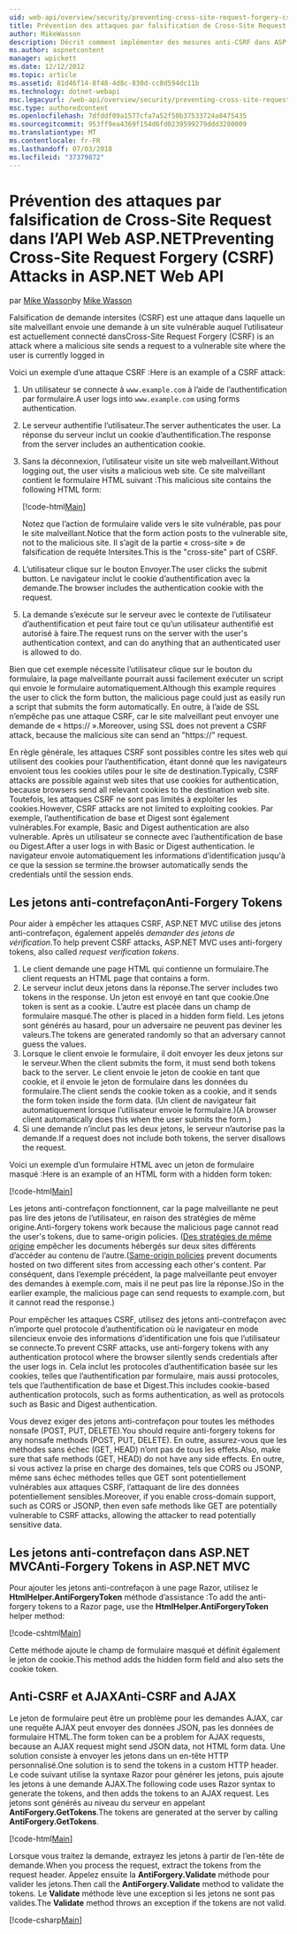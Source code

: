 ```yaml
---
uid: web-api/overview/security/preventing-cross-site-request-forgery-csrf-attacks
title: Prévention des attaques par falsification de Cross-Site Request dans l’API Web ASP.NET | Microsoft Docs
author: MikeWasson
description: Décrit comment implémenter des mesures anti-CSRF dans ASP.NET Web API et l’attaque de falsification de requête intersites.
ms.author: aspnetcontent
manager: wpickett
ms.date: 12/12/2012
ms.topic: article
ms.assetid: 81d46f14-8f48-4d8c-830d-cc8d594dc11b
ms.technology: dotnet-webapi
msc.legacyurl: /web-api/overview/security/preventing-cross-site-request-forgery-csrf-attacks
msc.type: authoredcontent
ms.openlocfilehash: 7dfddf09a1577cfa7a52f58b37533724a8475435
ms.sourcegitcommit: 953ff9ea4369f154d6fd0239599279ddd3280009
ms.translationtype: MT
ms.contentlocale: fr-FR
ms.lasthandoff: 07/03/2018
ms.locfileid: "37379872"
---
```

<a name="preventing-cross-site-request-forgery-csrf-attacks-in-aspnet-web-api"></a><span data-ttu-id="b08ce-103">Prévention des attaques par falsification de Cross-Site Request dans l’API Web ASP.NET</span><span class="sxs-lookup"><span data-stu-id="b08ce-103">Preventing Cross-Site Request Forgery (CSRF) Attacks in ASP.NET Web API</span></span>
====================
<span data-ttu-id="b08ce-104">par [Mike Wasson](https://github.com/MikeWasson)</span><span class="sxs-lookup"><span data-stu-id="b08ce-104">by [Mike Wasson](https://github.com/MikeWasson)</span></span>

<span data-ttu-id="b08ce-105">Falsification de demande intersites (CSRF) est une attaque dans laquelle un site malveillant envoie une demande à un site vulnérable auquel l’utilisateur est actuellement connecté dans</span><span class="sxs-lookup"><span data-stu-id="b08ce-105">Cross-Site Request Forgery (CSRF) is an attack where a malicious site sends a request to a vulnerable site where the user is currently logged in</span></span>

<span data-ttu-id="b08ce-106">Voici un exemple d’une attaque CSRF :</span><span class="sxs-lookup"><span data-stu-id="b08ce-106">Here is an example of a CSRF attack:</span></span>

1. <span data-ttu-id="b08ce-107">Un utilisateur se connecte à `www.example.com` à l’aide de l’authentification par formulaire.</span><span class="sxs-lookup"><span data-stu-id="b08ce-107">A user logs into `www.example.com` using forms authentication.</span></span>
2. <span data-ttu-id="b08ce-108">Le serveur authentifie l’utilisateur.</span><span class="sxs-lookup"><span data-stu-id="b08ce-108">The server authenticates the user.</span></span> <span data-ttu-id="b08ce-109">La réponse du serveur inclut un cookie d’authentification.</span><span class="sxs-lookup"><span data-stu-id="b08ce-109">The response from the server includes an authentication cookie.</span></span>
3. <span data-ttu-id="b08ce-110">Sans la déconnexion, l’utilisateur visite un site web malveillant.</span><span class="sxs-lookup"><span data-stu-id="b08ce-110">Without logging out, the user visits a malicious web site.</span></span> <span data-ttu-id="b08ce-111">Ce site malveillant contient le formulaire HTML suivant :</span><span class="sxs-lookup"><span data-stu-id="b08ce-111">This malicious site contains the following HTML form:</span></span> 

    [!code-html[Main](preventing-cross-site-request-forgery-csrf-attacks/samples/sample1.html)]

    <span data-ttu-id="b08ce-112">Notez que l’action de formulaire valide vers le site vulnérable, pas pour le site malveillant.</span><span class="sxs-lookup"><span data-stu-id="b08ce-112">Notice that the form action posts to the vulnerable site, not to the malicious site.</span></span> <span data-ttu-id="b08ce-113">Il s’agit de la partie « cross-site » de falsification de requête Intersites.</span><span class="sxs-lookup"><span data-stu-id="b08ce-113">This is the "cross-site" part of CSRF.</span></span>
4. <span data-ttu-id="b08ce-114">L’utilisateur clique sur le bouton Envoyer.</span><span class="sxs-lookup"><span data-stu-id="b08ce-114">The user clicks the submit button.</span></span> <span data-ttu-id="b08ce-115">Le navigateur inclut le cookie d’authentification avec la demande.</span><span class="sxs-lookup"><span data-stu-id="b08ce-115">The browser includes the authentication cookie with the request.</span></span>
5. <span data-ttu-id="b08ce-116">La demande s’exécute sur le serveur avec le contexte de l’utilisateur d’authentification et peut faire tout ce qu’un utilisateur authentifié est autorisé à faire.</span><span class="sxs-lookup"><span data-stu-id="b08ce-116">The request runs on the server with the user's authentication context, and can do anything that an authenticated user is allowed to do.</span></span>

<span data-ttu-id="b08ce-117">Bien que cet exemple nécessite l’utilisateur clique sur le bouton du formulaire, la page malveillante pourrait aussi facilement exécuter un script qui envoie le formulaire automatiquement.</span><span class="sxs-lookup"><span data-stu-id="b08ce-117">Although this example requires the user to click the form button, the malicious page could just as easily run a script that submits the form automatically.</span></span> <span data-ttu-id="b08ce-118">En outre, à l’aide de SSL n’empêche pas une attaque CSRF, car le site malveillant peut envoyer une demande de « https:// ».</span><span class="sxs-lookup"><span data-stu-id="b08ce-118">Moreover, using SSL does not prevent a CSRF attack, because the malicious site can send an "https://" request.</span></span>

<span data-ttu-id="b08ce-119">En règle générale, les attaques CSRF sont possibles contre les sites web qui utilisent des cookies pour l’authentification, étant donné que les navigateurs envoient tous les cookies utiles pour le site de destination.</span><span class="sxs-lookup"><span data-stu-id="b08ce-119">Typically, CSRF attacks are possible against web sites that use cookies for authentication, because browsers send all relevant cookies to the destination web site.</span></span> <span data-ttu-id="b08ce-120">Toutefois, les attaques CSRF ne sont pas limités à exploiter les cookies.</span><span class="sxs-lookup"><span data-stu-id="b08ce-120">However, CSRF attacks are not limited to exploiting cookies.</span></span> <span data-ttu-id="b08ce-121">Par exemple, l’authentification de base et Digest sont également vulnérables.</span><span class="sxs-lookup"><span data-stu-id="b08ce-121">For example, Basic and Digest authentication are also vulnerable.</span></span> <span data-ttu-id="b08ce-122">Après un utilisateur se connecte avec l’authentification de base ou Digest.</span><span class="sxs-lookup"><span data-stu-id="b08ce-122">After a user logs in with Basic or Digest authentication.</span></span> <span data-ttu-id="b08ce-123">le navigateur envoie automatiquement les informations d’identification jusqu'à ce que la session se termine.</span><span class="sxs-lookup"><span data-stu-id="b08ce-123">the browser automatically sends the credentials until the session ends.</span></span>

## <a name="anti-forgery-tokens"></a><span data-ttu-id="b08ce-124">Les jetons anti-contrefaçon</span><span class="sxs-lookup"><span data-stu-id="b08ce-124">Anti-Forgery Tokens</span></span>

<span data-ttu-id="b08ce-125">Pour aider à empêcher les attaques CSRF, ASP.NET MVC utilise des jetons anti-contrefaçon, également appelés *demander des jetons de vérification*.</span><span class="sxs-lookup"><span data-stu-id="b08ce-125">To help prevent CSRF attacks, ASP.NET MVC uses anti-forgery tokens, also called *request verification tokens*.</span></span>

1. <span data-ttu-id="b08ce-126">Le client demande une page HTML qui contienne un formulaire.</span><span class="sxs-lookup"><span data-stu-id="b08ce-126">The client requests an HTML page that contains a form.</span></span>
2. <span data-ttu-id="b08ce-127">Le serveur inclut deux jetons dans la réponse.</span><span class="sxs-lookup"><span data-stu-id="b08ce-127">The server includes two tokens in the response.</span></span> <span data-ttu-id="b08ce-128">Un jeton est envoyé en tant que cookie.</span><span class="sxs-lookup"><span data-stu-id="b08ce-128">One token is sent as a cookie.</span></span> <span data-ttu-id="b08ce-129">L’autre est placée dans un champ de formulaire masqué.</span><span class="sxs-lookup"><span data-stu-id="b08ce-129">The other is placed in a hidden form field.</span></span> <span data-ttu-id="b08ce-130">Les jetons sont générés au hasard, pour un adversaire ne peuvent pas deviner les valeurs.</span><span class="sxs-lookup"><span data-stu-id="b08ce-130">The tokens are generated randomly so that an adversary cannot guess the values.</span></span>
3. <span data-ttu-id="b08ce-131">Lorsque le client envoie le formulaire, il doit envoyer les deux jetons sur le serveur.</span><span class="sxs-lookup"><span data-stu-id="b08ce-131">When the client submits the form, it must send both tokens back to the server.</span></span> <span data-ttu-id="b08ce-132">Le client envoie le jeton de cookie en tant que cookie, et il envoie le jeton de formulaire dans les données du formulaire.</span><span class="sxs-lookup"><span data-stu-id="b08ce-132">The client sends the cookie token as a cookie, and it sends the form token inside the form data.</span></span> <span data-ttu-id="b08ce-133">(Un client de navigateur fait automatiquement lorsque l’utilisateur envoie le formulaire.)</span><span class="sxs-lookup"><span data-stu-id="b08ce-133">(A browser client automatically does this when the user submits the form.)</span></span>
4. <span data-ttu-id="b08ce-134">Si une demande n’inclut pas les deux jetons, le serveur n’autorise pas la demande.</span><span class="sxs-lookup"><span data-stu-id="b08ce-134">If a request does not include both tokens, the server disallows the request.</span></span>

<span data-ttu-id="b08ce-135">Voici un exemple d’un formulaire HTML avec un jeton de formulaire masqué :</span><span class="sxs-lookup"><span data-stu-id="b08ce-135">Here is an example of an HTML form with a hidden form token:</span></span>

[!code-html[Main](preventing-cross-site-request-forgery-csrf-attacks/samples/sample2.html)]

<span data-ttu-id="b08ce-136">Les jetons anti-contrefaçon fonctionnent, car la page malveillante ne peut pas lire des jetons de l’utilisateur, en raison des stratégies de même origine.</span><span class="sxs-lookup"><span data-stu-id="b08ce-136">Anti-forgery tokens work because the malicious page cannot read the user's tokens, due to same-origin policies.</span></span> <span data-ttu-id="b08ce-137">([Des stratégies de même origine](http://www.w3.org/Security/wiki/Same_Origin_Policy) empêcher les documents hébergés sur deux sites différents d’accéder au contenu de l’autre.</span><span class="sxs-lookup"><span data-stu-id="b08ce-137">([Same-origin policies](http://www.w3.org/Security/wiki/Same_Origin_Policy) prevent documents hosted on two different sites from accessing each other's content.</span></span> <span data-ttu-id="b08ce-138">Par conséquent, dans l’exemple précédent, la page malveillante peut envoyer des demandes à exemple.com, mais il ne peut pas lire la réponse.)</span><span class="sxs-lookup"><span data-stu-id="b08ce-138">So in the earlier example, the malicious page can send requests to example.com, but it cannot read the response.)</span></span>

<span data-ttu-id="b08ce-139">Pour empêcher les attaques CSRF, utilisez des jetons anti-contrefaçon avec n’importe quel protocole d’authentification où le navigateur en mode silencieux envoie des informations d’identification une fois que l’utilisateur se connecte.</span><span class="sxs-lookup"><span data-stu-id="b08ce-139">To prevent CSRF attacks, use anti-forgery tokens with any authentication protocol where the browser silently sends credentials after the user logs in.</span></span> <span data-ttu-id="b08ce-140">Cela inclut les protocoles d’authentification basée sur les cookies, telles que l’authentification par formulaire, mais aussi protocoles, tels que l’authentification de base et Digest.</span><span class="sxs-lookup"><span data-stu-id="b08ce-140">This includes cookie-based authentication protocols, such as forms authentication, as well as protocols such as Basic and Digest authentication.</span></span>

<span data-ttu-id="b08ce-141">Vous devez exiger des jetons anti-contrefaçon pour toutes les méthodes nonsafe (POST, PUT, DELETE).</span><span class="sxs-lookup"><span data-stu-id="b08ce-141">You should require anti-forgery tokens for any nonsafe methods (POST, PUT, DELETE).</span></span> <span data-ttu-id="b08ce-142">En outre, assurez-vous que les méthodes sans échec (GET, HEAD) n’ont pas de tous les effets.</span><span class="sxs-lookup"><span data-stu-id="b08ce-142">Also, make sure that safe methods (GET, HEAD) do not have any side effects.</span></span> <span data-ttu-id="b08ce-143">En outre, si vous activez la prise en charge des domaines, tels que CORS ou JSONP, même sans échec méthodes telles que GET sont potentiellement vulnérables aux attaques CSRF, l’attaquant de lire des données potentiellement sensibles.</span><span class="sxs-lookup"><span data-stu-id="b08ce-143">Moreover, if you enable cross-domain support, such as CORS or JSONP, then even safe methods like GET are potentially vulnerable to CSRF attacks, allowing the attacker to read potentially sensitive data.</span></span>

## <a name="anti-forgery-tokens-in-aspnet-mvc"></a><span data-ttu-id="b08ce-144">Les jetons anti-contrefaçon dans ASP.NET MVC</span><span class="sxs-lookup"><span data-stu-id="b08ce-144">Anti-Forgery Tokens in ASP.NET MVC</span></span>

<span data-ttu-id="b08ce-145">Pour ajouter les jetons anti-contrefaçon à une page Razor, utilisez le **HtmlHelper.AntiForgeryToken** méthode d’assistance :</span><span class="sxs-lookup"><span data-stu-id="b08ce-145">To add the anti-forgery tokens to a Razor page, use the **HtmlHelper.AntiForgeryToken** helper method:</span></span>

[!code-cshtml[Main](preventing-cross-site-request-forgery-csrf-attacks/samples/sample3.cshtml)]

<span data-ttu-id="b08ce-146">Cette méthode ajoute le champ de formulaire masqué et définit également le jeton de cookie.</span><span class="sxs-lookup"><span data-stu-id="b08ce-146">This method adds the hidden form field and also sets the cookie token.</span></span>

## <a name="anti-csrf-and-ajax"></a><span data-ttu-id="b08ce-147">Anti-CSRF et AJAX</span><span class="sxs-lookup"><span data-stu-id="b08ce-147">Anti-CSRF and AJAX</span></span>

<span data-ttu-id="b08ce-148">Le jeton de formulaire peut être un problème pour les demandes AJAX, car une requête AJAX peut envoyer des données JSON, pas les données de formulaire HTML.</span><span class="sxs-lookup"><span data-stu-id="b08ce-148">The form token can be a problem for AJAX requests, because an AJAX request might send JSON data, not HTML form data.</span></span> <span data-ttu-id="b08ce-149">Une solution consiste à envoyer les jetons dans un en-tête HTTP personnalisé.</span><span class="sxs-lookup"><span data-stu-id="b08ce-149">One solution is to send the tokens in a custom HTTP header.</span></span> <span data-ttu-id="b08ce-150">Le code suivant utilise la syntaxe Razor pour générer les jetons, puis ajoute les jetons à une demande AJAX.</span><span class="sxs-lookup"><span data-stu-id="b08ce-150">The following code uses Razor syntax to generate the tokens, and then adds the tokens to an AJAX request.</span></span> <span data-ttu-id="b08ce-151">Les jetons sont générés au niveau du serveur en appelant **AntiForgery.GetTokens**.</span><span class="sxs-lookup"><span data-stu-id="b08ce-151">The tokens are generated at the server by calling **AntiForgery.GetTokens**.</span></span>

[!code-html[Main](preventing-cross-site-request-forgery-csrf-attacks/samples/sample4.html)]

<span data-ttu-id="b08ce-152">Lorsque vous traitez la demande, extrayez les jetons à partir de l’en-tête de demande.</span><span class="sxs-lookup"><span data-stu-id="b08ce-152">When you process the request, extract the tokens from the request header.</span></span> <span data-ttu-id="b08ce-153">Appelez ensuite la **AntiForgery.Validate** méthode pour valider les jetons.</span><span class="sxs-lookup"><span data-stu-id="b08ce-153">Then call the **AntiForgery.Validate** method to validate the tokens.</span></span> <span data-ttu-id="b08ce-154">Le **Validate** méthode lève une exception si les jetons ne sont pas valides.</span><span class="sxs-lookup"><span data-stu-id="b08ce-154">The **Validate** method throws an exception if the tokens are not valid.</span></span>

[!code-csharp[Main](preventing-cross-site-request-forgery-csrf-attacks/samples/sample5.cs)]
